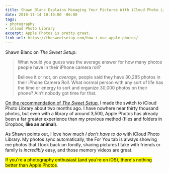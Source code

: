 ```yaml
---
title: Shawn Blanc Explains Managing Your Pictures With iCloud Photo Library
date: 2018-11-14 10:10:00 -06:00
tags:
- photography
- iCloud Photo Library
excerpt: Apple Photos is pretty great.
link_url: https://thesweetsetup.com/how-i-use-apple-photos/
---
```


Shawn Blanc on *The Sweet Setup*:

>What would you guess was the average answer for how many photos people have in their iPhone camera roll?
>
>Believe it or not, on *average*, people said they have 30,285 photos in their iPhone Camera Roll. What normal person with any sort of life has the time or energy to sort and organize 30,000 photos on their phone? Ain’t nobody got time for that.

[On the recommendation of *The Sweet Setup*](https://thesweetsetup.com/apps/best-photo-management-solution/), I made the switch to iCloud Photo Library about two months ago. I have nowhere near thirty thousand photos, but even with a library of around 3,500, Apple Photos has already been a far greater experience than my previous method (files and folders in Dropbox, **like an animal**).

As Shawn points out, I love how much *I don't have to do* with iCloud Photo Library. My photos sync automatically, the For You tab is always showing me photos that I look back on fondly, sharing pictures I take with friends or family is *incredibly* easy, and those memory videos are great.

<mark>If you're a photography enthusiast (and you're on iOS), there's nothing better than Apple&nbsp;Photos</mark>.
